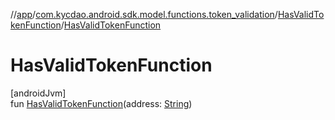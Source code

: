 //[app](../../../index.md)/[com.kycdao.android.sdk.model.functions.token_validation](../index.md)/[HasValidTokenFunction](index.md)/[HasValidTokenFunction](-has-valid-token-function.md)

# HasValidTokenFunction

[androidJvm]\
fun [HasValidTokenFunction](-has-valid-token-function.md)(address: [String](https://kotlinlang.org/api/latest/jvm/stdlib/kotlin/-string/index.html))
